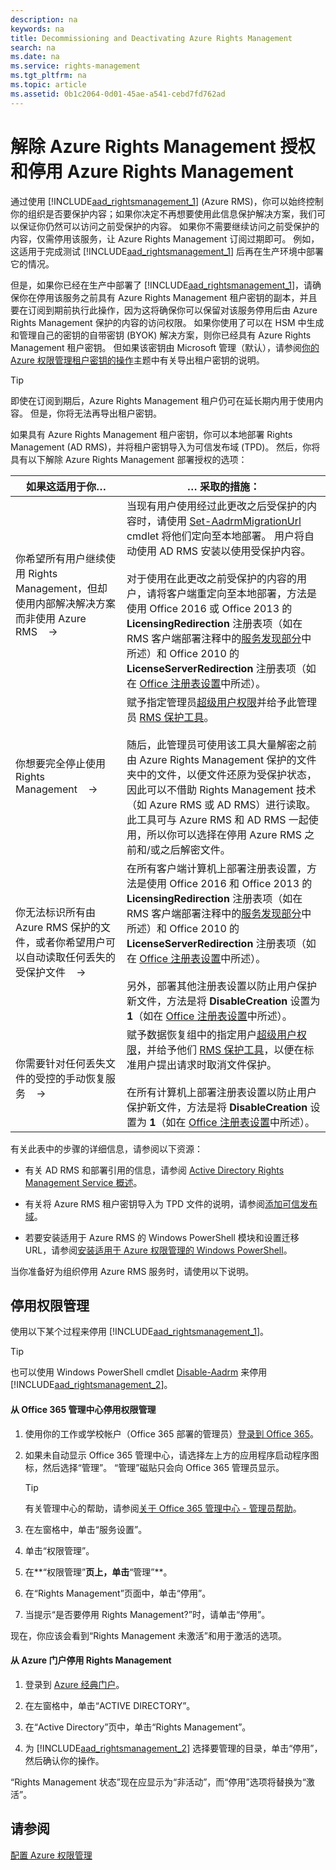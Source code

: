 ```yaml
---
description: na
keywords: na
title: Decommissioning and Deactivating Azure Rights Management
search: na
ms.date: na
ms.service: rights-management
ms.tgt_pltfrm: na
ms.topic: article
ms.assetid: 0b1c2064-0d01-45ae-a541-cebd7fd762ad
---
```

# 解除 Azure Rights Management 授权和停用 Azure Rights Management
通过使用 [!INCLUDE[aad_rightsmanagement_1](../Token/aad_rightsmanagement_1_md.md)] (Azure RMS)，你可以始终控制你的组织是否要保护内容；如果你决定不再想要使用此信息保护解决方案，我们可以保证你仍然可以访问之前受保护的内容。 如果你不需要继续访问之前受保护的内容，仅需停用该服务，让 Azure Rights Management 订阅过期即可。 例如，这适用于完成测试 [!INCLUDE[aad_rightsmanagement_1](../Token/aad_rightsmanagement_1_md.md)] 后再在生产环境中部署它的情况。

但是，如果你已经在生产中部署了 [!INCLUDE[aad_rightsmanagement_1](../Token/aad_rightsmanagement_1_md.md)]，请确保你在停用该服务之前具有 Azure Rights Management 租户密钥的副本，并且要在订阅到期前执行此操作，因为这将确保你可以保留对该服务停用后由 Azure Rights Management 保护的内容的访问权限。 如果你使用了可以在 HSM 中生成和管理自己的密钥的自带密钥 (BYOK) 解决方案，则你已经具有 Azure Rights Management 租户密钥。 但如果该密钥由 Microsoft 管理（默认），请参阅[你的 Azure 权限管理租户密钥的操作](../Topic/Operations_for_Your_Azure_Rights_Management_Tenant_Key.md)主题中有关导出租户密钥的说明。

> [!TIP]
> 即使在订阅到期后，Azure Rights Management 租户仍可在延长期内用于使用内容。 但是，你将无法再导出租户密钥。

如果具有 Azure Rights Management 租户密钥，你可以本地部署 Rights Management (AD RMS)，并将租户密钥导入为可信发布域 (TPD)。 然后，你将具有以下解除 Azure Rights Management 部署授权的选项：

|如果这适用于你…|… 采取的措施：|
|------------|------------|
|你希望所有用户继续使用 Rights Management，但却使用内部解决解决方案而非使用 Azure RMS    →|当现有用户使用经过此更改之后受保护的内容时，请使用 [Set-AadrmMigrationUrl](https://msdn.microsoft.com/library/azure/dn629429.aspx) cmdlet 将他们定向至本地部署。 用户将自动使用 AD RMS 安装以使用受保护内容。<br /><br />对于使用在此更改之前受保护的内容的用户，请将客户端重定向至本地部署，方法是使用 Office 2016 或 Office 2013 的 **LicensingRedirection** 注册表项（如在 RMS 客户端部署注释中的[服务发现部分](https://technet.microsoft.com/library/jj159267%28v=ws.10%29.aspx)中所述）和 Office 2010 的 **LicenseServerRedirection** 注册表项（如在 [Office 注册表设置](https://technet.microsoft.com/library/dd772637%28v=ws.10%29.aspx)中所述）。|
|你想要完全停止使用 Rights Management    →|赋予指定管理员[超级用户权限](https://technet.microsoft.com/library/mt147272.aspx)并给予此管理员 [RMS 保护工具](http://www.microsoft.com/en-us/download/details.aspx?id=47256)。<br /><br />随后，此管理员可使用该工具大量解密之前由 Azure Rights Management 保护的文件夹中的文件，以便文件还原为受保护状态，因此可以不借助 Rights Management 技术（如 Azure RMS 或 AD RMS）进行读取。 此工具可与 Azure RMS 和 AD RMS 一起使用，所以你可以选择在停用 Azure RMS 之前和/或之后解密文件。|
|你无法标识所有由 Azure RMS 保护的文件，或者你希望用户可以自动读取任何丢失的受保护文件    →|在所有客户端计算机上部署注册表设置，方法是使用 Office 2016 和 Office 2013 的 **LicensingRedirection** 注册表项（如在 RMS 客户端部署注释中的[服务发现部分](https://technet.microsoft.com/library/jj159267%28v=ws.10%29.aspx)中所述）和 Office 2010 的 **LicenseServerRedirection** 注册表项（如在 [Office 注册表设置](https://technet.microsoft.com/library/dd772637%28v=ws.10%29.aspx)中所述）。<br /><br />另外，部署其他注册表设置以防止用户保护新文件，方法是将 **DisableCreation** 设置为 **1**（如在 [Office 注册表设置](https://technet.microsoft.com/library/dd772637%28v=ws.10%29.aspx)中所述）。|
|你需要针对任何丢失文件的受控的手动恢复服务    →|赋予数据恢复组中的指定用户[超级用户权限](https://technet.microsoft.com/library/mt147272.aspx)，并给予他们 [RMS 保护工具](http://www.microsoft.com/en-us/download/details.aspx?id=47256)，以便在标准用户提出请求时取消文件保护。<br /><br />在所有计算机上部署注册表设置以防止用户保护新文件，方法是将 **DisableCreation** 设置为 **1**（如在 [Office 注册表设置](https://technet.microsoft.com/library/dd772637%28v=ws.10%29.aspx)中所述）。|
有关此表中的步骤的详细信息，请参阅以下资源：

-   有关 AD RMS 和部署引用的信息，请参阅 [Active Directory Rights Management Service 概述](https://technet.microsoft.com/library/hh831364.aspx)。

-   有关将 Azure RMS 租户密钥导入为 TPD 文件的说明，请参阅[添加可信发布域](https://technet.microsoft.com/library/cc771460.aspx)。

-   若要安装适用于 Azure RMS 的 Windows PowerShell 模块和设置迁移 URL，请参阅[安装适用于 Azure 权限管理的 Windows PowerShell](../Topic/Installing_Windows_PowerShell_for_Azure_Rights_Management.md)。

当你准备好为组织停用 Azure RMS 服务时，请使用以下说明。

## 停用权限管理
使用以下某个过程来停用 [!INCLUDE[aad_rightsmanagement_1](../Token/aad_rightsmanagement_1_md.md)]。

> [!TIP]
> 也可以使用 Windows PowerShell cmdlet [Disable-Aadrm](http://msdn.microsoft.com/library/windowsazure/dn629422.aspx) 来停用 [!INCLUDE[aad_rightsmanagement_2](../Token/aad_rightsmanagement_2_md.md)]。

#### 从 Office 365 管理中心停用权限管理

1.  使用你的工作或学校帐户（Office 365 部署的管理员）[登录到 Office 365](https://portal.office.com/)。

2.  如果未自动显示 Office 365 管理中心，请选择左上方的应用程序启动程序图标，然后选择“管理”。 “管理”磁贴只会向 Office 365 管理员显示。

    > [!TIP]
    > 有关管理中心的帮助，请参阅[关于 Office 365 管理中心 - 管理员帮助](https://support.office.com/article/About-the-Office-365-admin-center-Admin-Help-58537702-d421-4d02-8141-e128e3703547)。

3.  在左窗格中，单击“服务设置”。

4.  单击“权限管理”。

5.  在**“权限管理”**页上，单击**“管理”**。

6.  在“Rights Management”页面中，单击“停用”。

7.  当提示“是否要停用 Rights Management?”时，请单击“停用”。

现在，你应该会看到“Rights Management 未激活”和用于激活的选项。

#### 从 Azure 门户停用 Rights Management

1.  登录到 [Azure 经典门户](http://go.microsoft.com/fwlink/p/?LinkID=275081)。

2.  在左窗格中，单击“ACTIVE DIRECTORY”。

3.  在“Active Directory”页中，单击“Rights Management”。

4.  为 [!INCLUDE[aad_rightsmanagement_2](../Token/aad_rightsmanagement_2_md.md)] 选择要管理的目录，单击“停用”，然后确认你的操作。

“Rights Management 状态”现在应显示为“非活动”，而“停用”选项将替换为“激活”。

## 请参阅
[配置 Azure 权限管理](../Topic/Configuring_Azure_Rights_Management.md)

